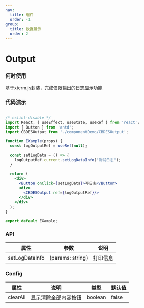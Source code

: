 ```yaml
---
nav:
  title: 组件
  order: -1
group:
  title: 数据展示
  order: 2
---
```


# Output

### 何时使用
基于xterm.js封装，完成仅限输出的日志显示功能

### 代码演示
```jsx

/* eslint-disable */
import React, { useEffect, useState, useRef } from 'react';
import { Button } from 'antd';
import CBDESOutput from './componentDemo/CBDESOutput';

function EXample(props) {
  const logOutputRef = useRef(null);

  const setLogData = () => {
    logOutputRef.current.setLogDataInfo("测试日志");
  }

  return (
    <div>
      <Button onClick={setLogData}>写日志</Button>
      <div>
        <CBDESOutput ref={logOutputRef}/>
      </div>
    </div>
  );
}

export default EXample;

```

### API

| 属性 | 参数 | 说明 |
| --- | --- | --- |
| setLogDataInfo | (params: string) | 打印信息 |

### Config

| 属性 | 说明 | 类型 | 默认值 |
| --- | --- | --- | --- |
| clearAll | 显示清除全部内容按钮 | boolean | false |
